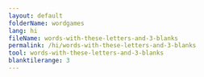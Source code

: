 ```yaml
---
layout: default
folderName: wordgames
lang: hi
fileName: words-with-these-letters-and-3-blanks
permalink: /hi/words-with-these-letters-and-3-blanks
tool: words-with-these-letters-and-3-blanks
blanktilerange: 3
---
```

